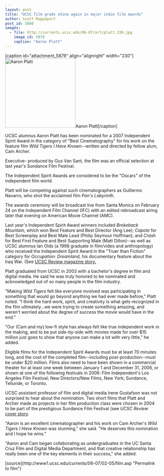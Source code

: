 ```yaml
---
layout: post
title: "UCSC film grads shine again in major indie film awards"
author: Scott Rappaport
post_id: 5880
images:
  - file: http://currents.ucsc.edu/06-07/art/platt.230.jpg
    image_id: 5879
    caption: "Aaron Platt"
---
```


[caption id="attachment_5879" align="alignright" width="230"]<a href="http://localhost/mysite/wp-content/uploads/2007/02/platt.230.jpg"><img class="size-full wp-image-5879" src="http://localhost/mysite/wp-content/uploads/2007/02/platt.230.jpg" alt="Aaron Platt" width="230" height="226" /></a>Aaron Platt[/caption]
<a name="content" id="content"></a>
<p>
  UCSC alumnus Aaron Platt has been nominated for a 2007 Independent Spirit Award in the category of "Best Cinematography" for his work on the feature film <i>Wild Tigers I Have Known</i>--written and directed by fellow alum, Cam Archer.
</p>
<p>
  Executive- produced by Gus Van Sant, the film was an official selection at last year's Sundance Film Festival.
</p>
<p>
  The Independent Spirit Awards are considered to be the "Oscars" of the independent film world.
</p>
<p>
  Platt will be competing against such cinematographers as Guillermo Navarro, who shot the acclaimed film <i>Pan's Labyrinth.</i>
</p>
<p>
  The awards ceremony will be broadcast live from Santa Monica on February 24 on the Independent Film Channel (IFC) with an edited rebroadcast airing later that evening on American Movie Channel (AMC).
</p>
<p>
  Last year's Independent Spirit Award winners included <i>Brokeback Mountain,</i> which won Best Feature and Best Director (Ang Lee); <i>Capote</i> for Best Screenplay and Best Male Lead (Philip Seymour Hoffman); and <i>Crash</i> for Best First Feature and Best Supporting Male (Matt Dillon)--as well as UCSC alumnus Ian Olds (a 1998 graduate in film/video and anthropology) who received the Independent Spirit Award in the "Truer than Fiction" category for <i>Occupation: Dreamland,</i> his documentary feature about the Iraq War. (See <a href="http://review.ucsc.edu/fall06/RevF06-pp20-21_Embedded.pdf">UCSC Review magazine story.</a>
</p>
<p>
  Platt graduated from UCSC in 2003 with a bachelor's degree in film and digital media. He said he was truly honored to be nominated and acknowledged out of so many people in the film industry.
</p>
<p>
  "Making <i>Wild Tigers</i> felt like everyone involved was participating in something that would go beyond anything we had ever made before," Platt noted. "I think the hard work, spirit, and creativity is what gets recognized in the film ultimately...we were trying to create something amazing, and weren't worried about the degree of success the movie would have in the end."
</p>
<p>
  "Our (Cam and my) low-fi style has always felt like true independent work in the making, and to be put side-by-side with movies made for over $15 million just goes to show that anyone can make a lot with very little," he added.
</p>
<p>
  Eligible films for the Independent Spirit Awards must be at least 70 minutes long, and the cost of the completed film--including post-production--must be under $20 million. Films also need to have been shown in a commercial theater for at least one week between January 1 and December 31, 2006, or shown at one of the following festivals in 2006: Film Independent's Los Angeles Film Festival; New Directors/New Films, New York; Sundance, Telluride, or Toronto.
</p>
<p>
  UCSC assistant professor of film and digital media Irene Gustafson was not surprised to hear about the nomination. Two short films that Platt and Archer made as projects in her film production class were chosen in 2004 to be part of the prestigious Sundance Film Festival (see <i>UCSC Review</i> <a href="http://review.ucsc.edu/fall04/index.html">cover story</a>.
</p>
<p>
  "Aaron is an excellent cinematographer and his work on Cam Archer's <i>Wild Tigers I Have Known</i> was stunning," she said. "He deserves this nomination and I hope he wins."
</p>
<p>
  "Aaron and Cam began collaborating as undergraduates in the UC Santa Cruz Film and Digital Media Department, and that creative relationship has really been one of the key elements in their success," she added.<br>
</p>
[source](http://www1.ucsc.edu/currents/06-07/02-05/film.asp "Permalink to film")
